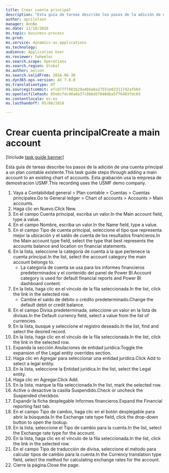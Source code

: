 ```yaml
--- 
title: Crear cuenta principal
description: "Esta guía de tareas describe los pasos de la adición de una cuenta principal a un plan contable existente."
author: aprilolson
manager: AnnBe
ms.date: 11/10/2016
ms.topic: business-process
ms.prod: 
ms.service: dynamics-ax-applications
ms.technology: 
audience: Application User
ms.reviewer: twheeloc
ms.search.scope: Operations
ms.search.region: Global
ms.author: aolson
ms.search.validFrom: 2016-06-30
ms.dyn365.ops.version: AX 7.0.0
ms.translationtype: HT
ms.sourcegitcommit: efcb77ff883b29a4bbaba27551e02311742afbbd
ms.openlocfilehash: 65e6cfdc40a0a37c8bbd5f840dba5f76403fdc69
ms.contentlocale: es-es
ms.lasthandoff: 05/08/2018

---
```

# <a name="create-a-main-account"></a><span data-ttu-id="2996a-103">Crear cuenta principal</span><span class="sxs-lookup"><span data-stu-id="2996a-103">Create a main account</span></span>

[!include [task guide banner](../../includes/task-guide-banner.md)]

<span data-ttu-id="2996a-104">Esta guía de tareas describe los pasos de la adición de una cuenta principal a un plan contable existente.</span><span class="sxs-lookup"><span data-stu-id="2996a-104">This task guide steps through adding a main account to an existing chart of accounts.</span></span> <span data-ttu-id="2996a-105">Esta grabación usa la empresa de demostración USMF.</span><span class="sxs-lookup"><span data-stu-id="2996a-105">This recording uses the USMF demo company.</span></span>  

1. <span data-ttu-id="2996a-106">Vaya a Contabilidad general > Plan contable > Cuentas > Cuentas principales.</span><span class="sxs-lookup"><span data-stu-id="2996a-106">Go to General ledger > Chart of accounts > Accounts > Main accounts.</span></span>
2. <span data-ttu-id="2996a-107">Haga clic en Nuevo.</span><span class="sxs-lookup"><span data-stu-id="2996a-107">Click New.</span></span>
3. <span data-ttu-id="2996a-108">En el campo Cuenta principal, escriba un valor.</span><span class="sxs-lookup"><span data-stu-id="2996a-108">In the Main account field, type a value.</span></span>
4. <span data-ttu-id="2996a-109">En el campo Nombre, escriba un valor.</span><span class="sxs-lookup"><span data-stu-id="2996a-109">In the Name field, type a value.</span></span>
5. <span data-ttu-id="2996a-110">En el campo Tipo de cuenta principal, seleccione el tipo que representa mejor la ubicación y el saldo de cuenta de los resultados financieros.</span><span class="sxs-lookup"><span data-stu-id="2996a-110">In the Main account type field, select the type that best represents the accounts balance and location on financial statements.</span></span>
6. <span data-ttu-id="2996a-111">En la lista, seleccione la categoría de cuenta a la que pertenece la cuenta principal.</span><span class="sxs-lookup"><span data-stu-id="2996a-111">In the list, select the account category the main account belongs to.</span></span>
    * <span data-ttu-id="2996a-112">La categoría de cuenta se usa para los informes financieros predeterminados y el contenido del panel de Power BI.</span><span class="sxs-lookup"><span data-stu-id="2996a-112">Account category is used for default financial reports and Power BI dashboard content.</span></span>  
7. <span data-ttu-id="2996a-113">En la lista, haga clic en el vínculo de la fila seleccionada.</span><span class="sxs-lookup"><span data-stu-id="2996a-113">In the list, click the link in the selected row.</span></span>
    * <span data-ttu-id="2996a-114">Cambie el saldo de débito o crédito predeterminado.</span><span class="sxs-lookup"><span data-stu-id="2996a-114">Change the default debit or credit balance.</span></span>  
8. <span data-ttu-id="2996a-115">En el campo Divisa predeterminada, seleccione un valor en la lista de divisas.</span><span class="sxs-lookup"><span data-stu-id="2996a-115">In the Default currency field, select a value from the list of currencies.</span></span>
9. <span data-ttu-id="2996a-116">En la lista, busque y seleccione el registro deseado.</span><span class="sxs-lookup"><span data-stu-id="2996a-116">In the list, find and select the desired record.</span></span>
10. <span data-ttu-id="2996a-117">En la lista, haga clic en el vínculo de la fila seleccionada.</span><span class="sxs-lookup"><span data-stu-id="2996a-117">In the list, click the link in the selected row.</span></span>
11. <span data-ttu-id="2996a-118">Expanda la sección Anulaciones de entidad jurídica.</span><span class="sxs-lookup"><span data-stu-id="2996a-118">Toggle the expansion of the Legal entity overrides section.</span></span>
12. <span data-ttu-id="2996a-119">Haga clic en Agregar para seleccionar una entidad jurídica.</span><span class="sxs-lookup"><span data-stu-id="2996a-119">Click Add to select a legal entity.</span></span>
13. <span data-ttu-id="2996a-120">En la lista, seleccione la Entidad jurídica.</span><span class="sxs-lookup"><span data-stu-id="2996a-120">In the list, select the Legal entity.</span></span>
14. <span data-ttu-id="2996a-121">Haga clic en Agregar.</span><span class="sxs-lookup"><span data-stu-id="2996a-121">Click Add.</span></span>
15. <span data-ttu-id="2996a-122">En la lista, marque la fila seleccionada.</span><span class="sxs-lookup"><span data-stu-id="2996a-122">In the list, mark the selected row.</span></span>
16. <span data-ttu-id="2996a-123">Active o desactive la casilla Suspendido.</span><span class="sxs-lookup"><span data-stu-id="2996a-123">Check or uncheck the Suspended checkbox.</span></span>
17. <span data-ttu-id="2996a-124">Expandir la ficha desplegable Informes financieros.</span><span class="sxs-lookup"><span data-stu-id="2996a-124">Expand the Financial reporting fast tab.</span></span>
18. <span data-ttu-id="2996a-125">En el campo Tipo de cambio, haga clic en el botón desplegable para abrir la búsqueda.</span><span class="sxs-lookup"><span data-stu-id="2996a-125">In the Exchange rate type field, click the drop-down button to open the lookup.</span></span>
19. <span data-ttu-id="2996a-126">En la lista, seleccione el Tipo de cambio para la cuenta.</span><span class="sxs-lookup"><span data-stu-id="2996a-126">In the list, select the Exchange rate type for the account.</span></span>
20. <span data-ttu-id="2996a-127">En la lista, haga clic en el vínculo de la fila seleccionada.</span><span class="sxs-lookup"><span data-stu-id="2996a-127">In the list, click the link in the selected row.</span></span>
21. <span data-ttu-id="2996a-128">En el campo Tipo de traducción de divisa, seleccione el método para calcular tipos de cambio para la cuenta.</span><span class="sxs-lookup"><span data-stu-id="2996a-128">In the Currency translation type field, select the method for calculating exchange rates for the account.</span></span>
22. <span data-ttu-id="2996a-129">Cierre la página.</span><span class="sxs-lookup"><span data-stu-id="2996a-129">Close the page.</span></span>


